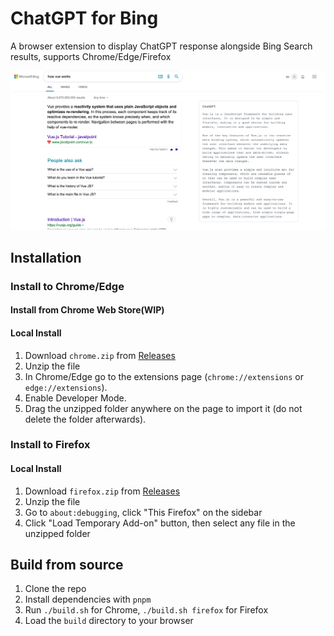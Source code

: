 # ChatGPT for Bing

A browser extension to display ChatGPT response alongside Bing Search results, supports Chrome/Edge/Firefox

![Screenshot](screenshot.png?raw=true)

## Installation

### Install to Chrome/Edge

#### Install from Chrome Web Store(WIP)

#### Local Install

1. Download `chrome.zip` from [Releases](https://github.com/happy-share-forever/chat-gpt-google-extension/releases)
2. Unzip the file
3. In Chrome/Edge go to the extensions page (`chrome://extensions` or `edge://extensions`).
4. Enable Developer Mode.
5. Drag the unzipped folder anywhere on the page to import it (do not delete the folder afterwards).

### Install to Firefox

#### Local Install

1. Download `firefox.zip` from [Releases](https://github.com/happy-share-forever/chat-gpt-google-extension/releases)
2. Unzip the file
3. Go to `about:debugging`, click "This Firefox" on the sidebar
4. Click "Load Temporary Add-on" button, then select any file in the unzipped folder

## Build from source

1. Clone the repo
2. Install dependencies with `pnpm`
3. Run `./build.sh` for Chrome, `./build.sh firefox` for Firefox
4. Load the `build` directory to your browser
